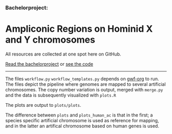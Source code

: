 ### Bachelorproject:
# Ampliconic Regions on Hominid X and Y chromosomes

All resources are collected at one spot here on GitHub.

[Read the bachelorproject](https://github.com/cmkobel/ampliconic-regions-on-hominid-x-and-y-chromosomes/wiki/Bachelorproject:-Ampliconic-Regions-on-Hominid-X-and-Y-chromosomes)
or
[see the code](https://github.com/cmkobel/ampliconic-regions-on-hominid-x-and-y-chromosomes)

* * *

The files `workflow.py` `workflow_templates.py` depends on [gwf-org](http://gwf.readthedocs.io/en/latest/index.html) to run. The files depict the pipeline where genomes are mapped to several artificial chromosomes. The copy number variation is output, merged with `merge.py` and the data is subsequently visualized with `plots.R`

The plots are output to `plots/plots`.

The difference between `plots` and `plots_human_ac` is that in the first; a species specific artificial chromosome is used as reference for mapping, and in the latter an artifical chromosome based on human genes is used.


